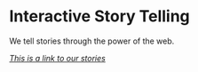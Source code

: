 # Interactive Story Telling

We tell stories through the power of the web. 

[*This is a link to our stories*](https://lucid5.github.io/)